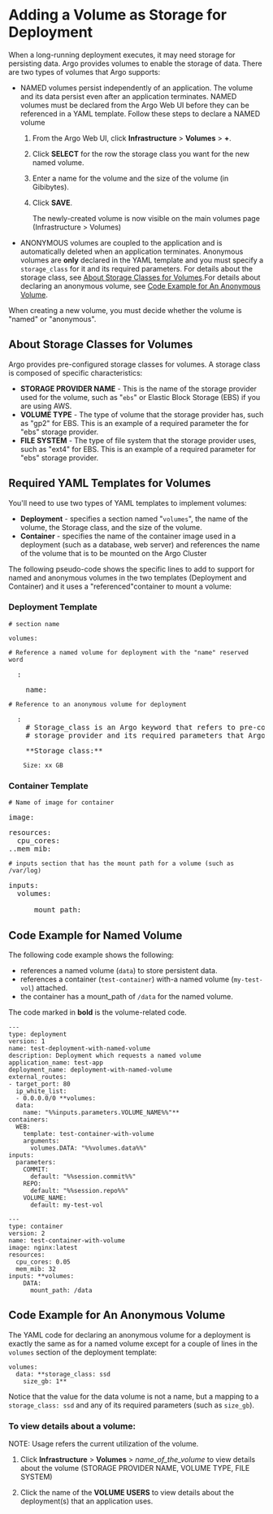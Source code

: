 # Adding a Volume as Storage for Deployment

When a long-running deployment executes, it may need storage for persisting data. Argo provides volumes to enable the storage of data. There are two types of volumes that Argo supports:

*   NAMED volumes persist independently of an application. The volume and its data persist even after an application terminates. NAMED volumes must be declared from the Argo Web UI before they can be referenced in a YAML template. Follow these steps to declare a NAMED volume

    1.  From the Argo Web UI, click **Infrastructure** > **Volumes** > **+**.
    2.  Click **SELECT** for the row the storage class you want for the new named volume.
    3.  Enter a name for the volume and the size of the volume (in Gibibytes).
    4.  Click **SAVE**.

        The newly-created volume is now visible on the main volumes page (Infrastructure > Volumes)

*   ANONYMOUS volumes are coupled to the application and is automatically deleted when an application terminates. Anonymous volumes are **only** declared in the YAML template and you must specify a `storage_class` for it and its required parameters. For details about the storage class, see [About Storage Classes for Volumes](#AboutStorageClass4Volumes).For details about declaring an anonymous volume, see [Code Example for An Anonymous Volume](#Code4DeclaringAnonymousVolume).

When creating a new volume, you must decide whether the volume is "named" or "anonymous".

## <a name="AboutStorageClass4Volumes"></a>About Storage Classes for Volumes

Argo provides pre-configured storage classes for volumes. A storage class is composed of specific characteristics:

*   **STORAGE PROVIDER NAME** - This is the name of the storage provider used for the volume, such as "`ebs`" or Elastic Block Storage (EBS) if you are using AWS.
*   **VOLUME TYPE** - The type of volume that the storage provider has, such as "gp2" for EBS. This is an example of a required parameter the for "ebs" storage provider.
*   **FILE SYSTEM** - The type of file system that the storage provider uses, such as "ext4" for EBS. This is an example of a required parameter for "ebs" storage provider.

## Required YAML Templates for Volumes

You'll need to use two types of YAML templates to implement volumes:

*   **Deployment** - specifies a section named "`volumes`", the name of the volume, the Storage class, and the size of the volume.
*   **Container** - specifies the name of the container image used in a deployment (such as a database, web server) and references the name of the volume that is to be mounted on the Argo Cluster

The following pseudo-code shows the specific lines to add to support for named and anonymous volumes in the two templates (Deployment and Container) and it uses a "referenced"container to mount a volume:

### Deployment Template

```
# section name
```

```
volumes:
```

```
# Reference a named volume for deployment with the "name" reserved word
```

<pre xml:space="preserve" xmlns="">  <reference_to_named_volume>:</pre>

<pre xml:space="preserve" xmlns="">    name: <user_created_name_for_the_volume></pre>

```
# Reference to an anonymous volume for deployment
```

<pre xml:space="preserve" xmlns="">  <reference_to_volume1>:
    # Storage_class is an Argo keyword that refers to pre-configured
    # storage provider and its required parameters that Argo supports</pre>

<pre xml:space="preserve" xmlns="">    **Storage_class:** <Argo_reserved_name_4_class></pre>

```
    Size: xx GB
```

### Container Template

```
# Name of image for container
```

<pre xml:space="preserve" xmlns="">image: <database_type or server_type such as MySQL or HTTP server></pre>

<pre xml:space="preserve" xmlns="">resources:
  cpu_cores: <number_of_cpu_cores>
..mem_mib: <size_of_memory></pre>

```
# inputs section that has the mount path for a volume (such as /var/log)
```

<pre xml:space="preserve" xmlns="">inputs:
  volumes:
    <reference_to_volume>
      mount_path: <path_to_volume>
</pre>

## Code Example for Named Volume

The following code example shows the following:

*   references a named volume (`data`) to store persistent data.
*   references a container (`test-container`) with-a named volume (`my-test-vol`) attached.
*   the container has a mount_path of `/data` for the named volume.

The code marked in **bold** is the volume-related code.

```
---
type: deployment
version: 1
name: test-deployment-with-named-volume
description: Deployment which requests a named volume
application_name: test-app
deployment_name: deployment-with-named-volume
external_routes:
- target_port: 80
  ip_white_list:
  - 0.0.0.0/0 **volumes:
  data:
    name: "%%inputs.parameters.VOLUME_NAME%%"**
containers:
  WEB:
    template: test-container-with-volume
    arguments:
      volumes.DATA: "%%volumes.data%%"
inputs:
  parameters:
    COMMIT:
      default: "%%session.commit%%"
    REPO:
      default: "%%session.repo%%"
    VOLUME_NAME:
      default: my-test-vol

---
type: container
version: 2
name: test-container-with-volume
image: nginx:latest
resources:
  cpu_cores: 0.05
  mem_mib: 32
inputs: **volumes:
    DATA:
      mount_path: /data
```

## <a name="Code4DeclaringAnonymousVolume"></a>Code Example for An Anonymous Volume

The YAML code for declaring an anonymous volume for a deployment is exactly the same as for a named volume except for a couple of lines in the `volumes` section of the deployment template:

```
volumes:
  data: **storage_class: ssd
    size_gb: 1**
```

Notice that the value for the data volume is not a name, but a mapping to a `storage_class: ssd` and any of its required parameters (such as `size_gb`).

### To view details about a volume:

NOTE: Usage refers the current utilization of the volume.

1.  Click **Infrastructure** > **Volumes** > _name_of_the_volume_ to view details about the volume (STORAGE PROVIDER NAME, VOLUME TYPE, FILE SYSTEM)

2.  Click the name of the **VOLUME USERS** to view details about the deployment(s) that an application uses.
